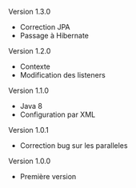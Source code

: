 Version 1.3.0
- Correction JPA
- Passage à Hibernate

Version 1.2.0
- Contexte
- Modification des listeners

Version 1.1.0
- Java 8
- Configuration par XML

Version 1.0.1
- Correction bug sur les paralleles 

Version 1.0.0
- Première version